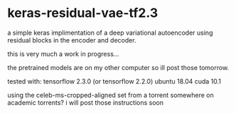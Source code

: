# keras-residual-vae-tf2.3

a simple keras implimentation of a deep variational autoencoder 
using residual blocks in the encoder and decoder. 

this is very much a work in progress...

the pretrained models are on my other computer so ill post those tomorrow.


tested with:
    tensorflow 2.3.0 (or tensorflow 2.2.0)
    ubuntu 18.04 
    cuda 10.1 

using the celeb-ms-cropped-aligned set from a torrent somewhere on academic torrents? 
i will post those instructions soon
